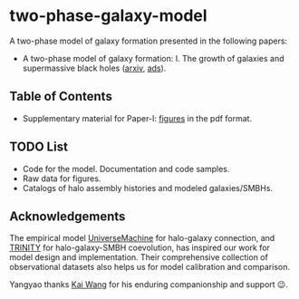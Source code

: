 # two-phase-galaxy-model

A two-phase model of galaxy formation presented in the following papers:

- A two-phase model of galaxy formation: I. The growth of galaxies and supermassive black holes ([arxiv](https://arxiv.org/abs/2311.05030), [ads](https://ui.adsabs.harvard.edu/abs/2023arXiv231105030M/abstract)).

## Table of Contents

- Supplementary material for Paper-I: [figures](publications) in the pdf format.

## TODO List

- Code for the model. Documentation and code samples.
- Raw data for figures.
- Catalogs of halo assembly histories and modeled galaxies/SMBHs. 

## Acknowledgements

The empirical model 
[UniverseMachine](https://bitbucket.org/pbehroozi/universemachine/src/main/) for halo-galaxy connection,
and [TRINITY](https://github.com/HaowenZhang/TRINITY) for halo-galaxy-SMBH coevolution,
has inspired our work for model design and implementation. Their comprehensive
collection of observational datasets also helps us for model calibration and
comparison.

Yangyao thanks [Kai Wang](https://www.kosmoswalker.com/) for his enduring 
companionship and support :wink:.